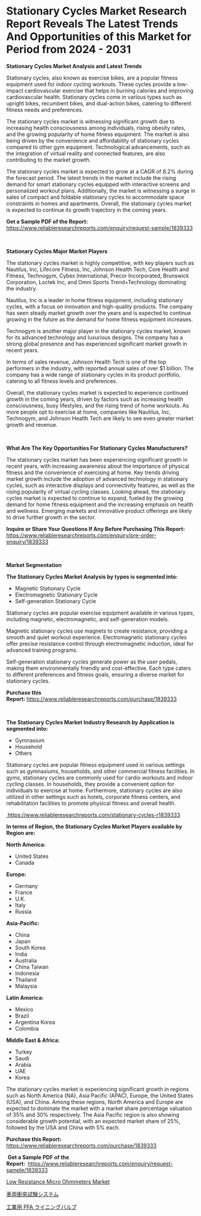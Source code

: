 <p><h1>Stationary Cycles Market Research Report Reveals The Latest Trends And Opportunities of this Market for Period from 2024 - 2031</h1></p><p><strong>Stationary Cycles Market Analysis and Latest Trends</strong></p>
<p><p>Stationary cycles, also known as exercise bikes, are a popular fitness equipment used for indoor cycling workouts. These cycles provide a low-impact cardiovascular exercise that helps in burning calories and improving cardiovascular health. Stationary cycles come in various types such as upright bikes, recumbent bikes, and dual-action bikes, catering to different fitness needs and preferences.</p><p>The stationary cycles market is witnessing significant growth due to increasing health consciousness among individuals, rising obesity rates, and the growing popularity of home fitness equipment. The market is also being driven by the convenience and affordability of stationary cycles compared to other gym equipment. Technological advancements, such as the integration of virtual reality and connected features, are also contributing to the market growth.</p><p>The stationary cycles market is expected to grow at a CAGR of 8.2% during the forecast period. The latest trends in the market include the rising demand for smart stationary cycles equipped with interactive screens and personalized workout plans. Additionally, the market is witnessing a surge in sales of compact and foldable stationary cycles to accommodate space constraints in homes and apartments. Overall, the stationary cycles market is expected to continue its growth trajectory in the coming years.</p></p>
<p><strong>Get a Sample PDF of the Report:&nbsp;</strong> <a href="https://www.reliableresearchreports.com/enquiry/request-sample/1839333">https://www.reliableresearchreports.com/enquiry/request-sample/1839333</a></p>
<p>&nbsp;</p>
<p><strong>Stationary Cycles Major Market Players</strong></p>
<p><p>The stationary cycles market is highly competitive, with key players such as Nautilus, Inc, Lifecore Fitness, Inc, Johnson Health Tech, Core Health and Fitness, Technogym, Cybex International, Precor Incorporated, Brunswick Corporation, Loctek Inc, and Omni Sports Trend+Technology dominating the industry.</p><p>Nautilus, Inc is a leader in home fitness equipment, including stationary cycles, with a focus on innovation and high-quality products. The company has seen steady market growth over the years and is expected to continue growing in the future as the demand for home fitness equipment increases.</p><p>Technogym is another major player in the stationary cycles market, known for its advanced technology and luxurious designs. The company has a strong global presence and has experienced significant market growth in recent years.</p><p>In terms of sales revenue, Johnson Health Tech is one of the top performers in the industry, with reported annual sales of over $1 billion. The company has a wide range of stationary cycles in its product portfolio, catering to all fitness levels and preferences.</p><p>Overall, the stationary cycles market is expected to experience continued growth in the coming years, driven by factors such as increasing health consciousness, busy lifestyles, and the rising trend of home workouts. As more people opt to exercise at home, companies like Nautilus, Inc, Technogym, and Johnson Health Tech are likely to see even greater market growth and revenue.</p></p>
<p>&nbsp;</p>
<p><strong>What Are The Key Opportunities For Stationary Cycles Manufacturers?</strong></p>
<p><p>The stationary cycles market has been experiencing significant growth in recent years, with increasing awareness about the importance of physical fitness and the convenience of exercising at home. Key trends driving market growth include the adoption of advanced technology in stationary cycles, such as interactive displays and connectivity features, as well as the rising popularity of virtual cycling classes. Looking ahead, the stationary cycles market is expected to continue to expand, fueled by the growing demand for home fitness equipment and the increasing emphasis on health and wellness. Emerging markets and innovative product offerings are likely to drive further growth in the sector.</p></p>
<p><strong>Inquire or Share Your Questions If Any Before Purchasing This Report:</strong> <a href="https://www.reliableresearchreports.com/enquiry/pre-order-enquiry/1839333">https://www.reliableresearchreports.com/enquiry/pre-order-enquiry/1839333</a></p>
<p>&nbsp;</p>
<p><strong>Market Segmentation</strong></p>
<p><strong>The Stationary Cycles Market Analysis by types is segmented into:</strong></p>
<p><ul><li>Magnetic Stationary Cycle</li><li>Electromagnetic Stationary Cycle</li><li>Self-generation Stationary Cycle</li></ul></p>
<p><p>Stationary cycles are popular exercise equipment available in various types, including magnetic, electromagnetic, and self-generation models. </p><p>Magnetic stationary cycles use magnets to create resistance, providing a smooth and quiet workout experience. Electromagnetic stationary cycles offer precise resistance control through electromagnetic induction, ideal for advanced training programs. </p><p>Self-generation stationary cycles generate power as the user pedals, making them environmentally friendly and cost-effective. Each type caters to different preferences and fitness goals, ensuring a diverse market for stationary cycles.</p></p>
<p><strong>Purchase this Report:&nbsp;</strong><a href="https://www.reliableresearchreports.com/purchase/1839333">https://www.reliableresearchreports.com/purchase/1839333</a></p>
<p>&nbsp;</p>
<p><strong>The Stationary Cycles Market Industry Research by Application is segmented into:</strong></p>
<p><ul><li>Gymnasium</li><li>Household</li><li>Others</li></ul></p>
<p><p>Stationary cycles are popular fitness equipment used in various settings such as gymnasiums, households, and other commercial fitness facilities. In gyms, stationary cycles are commonly used for cardio workouts and indoor cycling classes. In households, they provide a convenient option for individuals to exercise at home. Furthermore, stationary cycles are also utilized in other settings such as hotels, corporate fitness centers, and rehabilitation facilities to promote physical fitness and overall health.</p></p>
<p><a href="https://www.reliableresearchreports.com/stationary-cycles-r1839333">&nbsp;https://www.reliableresearchreports.com/stationary-cycles-r1839333</a></p>
<p><strong>In terms of Region, the Stationary Cycles Market Players available by Region are:</strong></p>
<p>
    <p> <strong> North America: </strong>
        <ul>
            <li>United States</li>
            <li>Canada</li>
        </ul>
        </p> 
    <p> <strong> Europe: </strong>
        <ul>
            <li>Germany</li>
            <li>France</li>
            <li>U.K.</li>
            <li>Italy</li>
            <li>Russia</li>
        </ul>
        </p> 
    <p> <strong> Asia-Pacific: </strong>
        <ul>
            <li>China</li>
            <li>Japan</li>
            <li>South Korea</li>
            <li>India</li>
            <li>Australia</li>
            <li>China Taiwan</li>
            <li>Indonesia</li>
            <li>Thailand</li>
            <li>Malaysia</li>
        </ul>
        </p> 
    <p> <strong> Latin America: </strong>
        <ul>
            <li>Mexico</li>
            <li>Brazil</li>
            <li>Argentina Korea</li>
            <li>Colombia</li>
        </ul>
        </p> 
    <p> <strong> Middle East & Africa: </strong>
        <ul>
            <li>Turkey</li>
            <li>Saudi</li>
            <li>Arabia</li>
            <li>UAE</li>
            <li>Korea</li>
        </ul>
    </p>
    </p>
<p><p>The stationary cycles market is experiencing significant growth in regions such as North America (NA), Asia Pacific (APAC), Europe, the United States (USA), and China. Among these regions, North America and Europe are expected to dominate the market with a market share percentage valuation of 35% and 30% respectively. The Asia Pacific region is also showing considerable growth potential, with an expected market share of 25%, followed by the USA and China with 5% each.</p></p>
<p><strong>Purchase this Report: </strong><a href="https://www.reliableresearchreports.com/purchase/1839333">https://www.reliableresearchreports.com/purchase/1839333</a></p>
<p>&nbsp;<strong>Get a Sample PDF of the Report:&nbsp;&nbsp;</strong><a href="https://www.reliableresearchreports.com/enquiry/request-sample/1839333">https://www.reliableresearchreports.com/enquiry/request-sample/1839333</a></p>
<p><strong></strong></p>
<p><p><a href="https://view.publitas.com/reportprime-1/low-resistance-micro-ohmmeters-market-size-share-trends-analysis-report-by-end-use-industrial-laboratories-utilities-by-raw-material-and-forecast-till-2031/">Low Resistance Micro Ohmmeters Market</a></p><p><a href="https://github.com/luffiazaza/Market-Research-Report-List-2/blob/main/6440918141623.md">車両衝突試験システム</a></p><p><a href="https://github.com/avbqbctihcbe2/Market-Research-Report-List-2/blob/main/2630354141622.md">工業用 PFA ライニングバルブ</a></p></p>